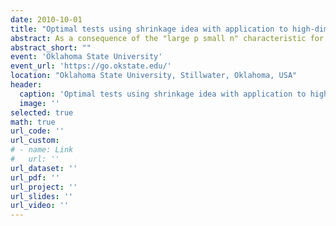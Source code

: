 ```yaml
---
date: 2010-10-01
title: "Optimal tests using shrinkage idea with application to high-dimensional gene expression data"
abstract: As a consequence of the "large p small n" characteristic for microarray data, hypothesis tests based on individual genes often result in low average power. There are several proposed tests that attempt to improve power. Among these, the FS test that was developed using the concept of James-Stein shrinkage to estimate the variances showed a striking average power improvement. In this paper, we establish a framework in which we model the key parameters with a distribution to find an optimal Bayes test which we call the MAP test (where MAP stands for Maximum Average Power). Under this framework, the FS test can be derived as an empirical Bayes test approximating the MAP test corresponding to modeling the variances. By modeling both the means and the variances with a distribution, a MAP statistic is derived which is optimal in terms of average power but is computationally intensive. An empirical Bayes test called the FSS test is derived as an approximation to the MAP tests and can be computed instantaneously. The FSS statistic shrinks both the means and the variances and has numerically identical average power to the MAP tests. Much numerical evidence is presented in this paper that shows that the proposed test performs uniformly better in average power than the other tests in the literature, including the classical F test, the FS test, the test of Wright and Simon, the moderated t-test, SAM, Efron's t test, the B-statistic and Storey's optimal discovery procedure. A theory is established which indicates that the proposed test is optimal in power when controlling the false discovery rate (FDR).
abstract_short: ""
event: 'Oklahoma State University'
event_url: 'https://go.okstate.edu/'
location: "Oklahoma State University, Stillwater, Oklahoma, USA"
header:
  caption: 'Optimal tests using shrinkage idea with application to high-dimensional gene expression data'
  image: ''
selected: true
math: true
url_code: ''
url_custom: 
# - name: Link
#   url: ''
url_dataset: ''
url_pdf: ''
url_project: ''
url_slides: ''
url_video: ''
---
```

